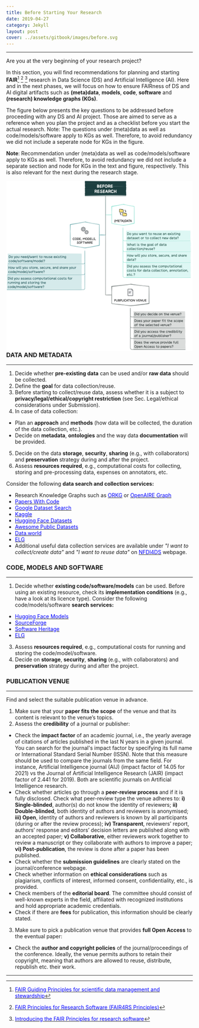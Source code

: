 ```yaml
---
title: Before Starting Your Research
date: 2019-04-27
category: Jekyll
layout: post
cover: ../assets/gitbook/images/before.svg
---
```


--------------------------------------------------------------------------------------------

Are you at the very beginning of your research project?

In this section, you will find recommendations for planning and starting **FAIR**[^1] [^2] [^3] research in Data Science (DS) and Artificial Intelligence (AI). Here and in the next phases, we will focus on how to ensure FAIRness of DS and AI digital artifacts such as **(meta)data**, **models**, **code**, **software** and **(research) knowledge graphs (KGs)**. 

The figure below presents the key questions to be addressed before proceeding with any DS and AI project. Those are aimed to serve as a reference when you plan the project and as a checklist before you start the actual research. Note: The questions under (meta)data as well as code/models/software apply to KGs as well. Therefore, to avoid redundancy we did not include a seperate node for KGs in the figure.

**Note**: Recommendation under (meta)data as well as code/models/software apply to KGs as well. Therefore, to avoid redundancy we did not include a separate section and node for KGs in the text and figure, respectively. This is also relevant for the next during the research stage.

[^1]: [<span style="color:blue">FAIR Guiding Principles for scientific data management and stewardship</span>](https://www.go-fair.org/fair-principles/)
[^2]: [<span style="color:blue">FAIR Principles for Research Software (FAIR4RS Principles)</span>](https://zenodo.org/record/6623556#.ZGHxauxBwUE)
[^3]: [<span style="color:blue">Introducing the FAIR Principles for research software</span>](https://www.nature.com/articles/s41597-022-01710-x)

<img src="../assets/gitbook/images/before_fig.jpeg"
     alt=""
     style="float: left; margin-right: 10px;" />

### DATA AND METADATA
--------------------------------------------------------------------------------------------

1. Decide whether **pre-existing data** can be used and/or **raw data** should be collected.
2. Define the **goal** for data collection/reuse.
3. Before starting to collect/reuse data, assess whether it is a subject to **privacy/legal/ethical/copyright restriction** (see Sec. Legal/ethical considerations under Submission). 
4. In case of data collection:
* Plan an **approach** and **methods** (how data will be collected, the duration of the data collection, etc.).
* Decide on **metadata**, **ontologies** and the way data **documentation** will be provided.
5. Decide on the data **storage**, **security**, **sharing** (e.g., with collaborators) and **preservation** strategy during and after the project.
6. Assess **resources required**, e.g., computational costs for collecting, storing and pre-processing data, expenses on annotators, etc. 

Consider the following **data search and collection services:**
* Research Knowledge Graphs such as [<span style="color:blue">ORKG</span>](https://dl.acm.org/doi/10.1145/3360901.3364435) or [<span style="color:blue">OpenAIRE Graph</span>](https://graph.openaire.eu)
* [<span style="color:blue">Papers With Code</span>](https://paperswithcode.com)  
* [<span style="color:blue">Google Dataset Search</span>](https://datasetsearch.research.google.com)
* [<span style="color:blue">Kaggle</span>](https://www.kaggle.com/datasets)
* [<span style="color:blue">Hugging Face Datasets</span>](https://huggingface.co/docs/datasets/index)
* [<span style="color:blue">Awesome Public Datasets</span>](https://github.com/awesomedata/awesome-public-datasets#agriculture)
* [<span style="color:blue">Data.world</span>](https://data.world/search?context=community&entryTypeLabel=dataset&type=resources)
* [<span style="color:blue">ELG</span>](https://live.european-language-grid.eu)
* Additional useful data collection services are available under *"I want to collect/create data"* and *"I want to reuse data"* on [<span style="color:blue">NFDI4DS</span>](https://www.nfdi4datascience.de/services/) webpage.

### CODE, MODELS AND SOFTWARE
--------------------------------------------------------------------------------------------

1. Decide whether **existing code/software/models** can be used. Before using an existing resource, check its **implementation conditions** (e.g., have a look at its licence type). Consider the following code/models/software **search services:**
* [<span style="color:blue">Hugging Face Models</span>](https://huggingface.co/models)
* [<span style="color:blue">SourceForge</span>](https://sourceforge.net)
* [<span style="color:blue">Software Heritage</span>](https://www.softwareheritage.org)
* [<span style="color:blue">ELG</span>](https://live.european-language-grid.eu)
3.  Assess **resources required**, e.g., computational costs for running and storing the code/model/software.
4. Decide on **storage**, **security**, **sharing** (e.g., with collaborators) and **preservation** strategy during and after the project.

### PUBLICATION VENUE
--------------------------------------------------------------------------------------------

Find and select the suitable publication venue in advance. 
1. Make sure that your **paper fits the scope** of the venue and that its content is relevant to the venue’s topics.
2. Assess the **credibility** of a journal or publisher:
* Check the **impact factor** of an academic journal, i.e., the yearly average of citations of articles published in the last N years in a given journal. You can search for the journal's impact factor by specifying its full name or International Standard Serial Number (ISSN). Note that this measure should be used to compare the journals from the same field. For instance, Artificial Intelligence journal (AIJ) (impact factor of 14.05 for 2021) vs the Journal of Artificial Intelligence Research (JAIR) (impact factor of 2.441 for 2019). Both are scientific journals on Artificial Intelligence research.
* Check whether articles go through a **peer-review process** and if it is fully disclosed. Check what peer-review type the venue adheres to: **i) Single-blinded**, author(s) do not know the identity of reviewers; **ii) Double-blinded**, both identity of authors and reviewers is anonymised; **iii) Open**, identity of authors and reviewers is known by all participants (during or after the review process); **iv) Transparent**, reviewers’ report, authors’ response and editors’ decision letters are published along with an accepted paper; **v) Collaborative**, either reviewers work together to review a manuscript or they collaborate with authors to improve a paper; **vi) Post-publication**, the review is done after a paper has been published.
* Check whether the **submission guidelines** are clearly stated on the journal/conference webpage.
* Check whether information on **ethical considerations** such as plagiarism, conflicts of interest, informed consent, confidentiality, etc., is provided.
* Check members of the **editorial board**. The committee should consist of well-known experts in the field, affiliated with recognized institutions and hold appropriate academic credentials.
* Check if there are **fees** for publication, this information should be clearly stated.
3. Make sure to pick a publication venue that provides **full Open Access** to the eventual paper:
* Check the **author and copyright policies** of the journal/proceedings of the conference. Ideally, the venue permits authors to retain their copyright, meaning that authors are allowed to reuse, distribute, republish etc. their work. 

--------------------------------------------------------------------------------------------
